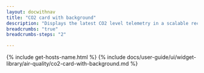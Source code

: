 ```yaml
---
layout: docwithnav
title: "CO2 card with background"
description: "Displays the latest CO2 level telemetry in a scalable rectangle card with the background image."
breadcrumbs: "true"
breadcrumbs-steps: "2"

---
```

{% include get-hosts-name.html %}
{% include docs/user-guide/ui/widget-library/air-quality/co2-card-with-background.md %}
